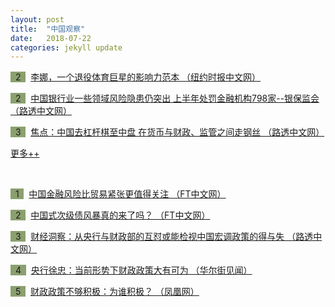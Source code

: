 ```yaml
---
layout: post
title:  "中国观察"
date:   2018-07-22
categories: jekyll update
---
```

<span style="background-color: #8ba06f">&nbsp;&nbsp;2&nbsp;&nbsp;</span>&nbsp; 
[李娜，一个退役体育巨星的影响力范本 （纽约时报中文网）](https://cn.nytimes.com/culture/20180713/li-na-china-inluence/?utm_source=top10-in-article&utm_medium=email&utm_campaign=web)

<span style="background-color: #8ba06f">&nbsp;&nbsp;2&nbsp;&nbsp;</span>&nbsp; 
[中国银行业一些领域风险隐患仍突出 上半年处罚金融机构798家--银保监会 （路透中文网）](https://cn.reuters.com/article/china-bank-risk-fine-0721-idCNKBS1KB036?il=0)

<span style="background-color: #8ba06f">&nbsp;&nbsp;3&nbsp;&nbsp;</span>&nbsp; 
[焦点：中国去杠杆棋至中盘 在货币与财政、监管之间走钢丝 （路透中文网）](https://cn.reuters.com/article/cdepth-china-fiscal-cen-leverage-policy-idCNKBS1KA0UZ)

[更多++](https://www.lujiazuifintech.com/jekyll/update/2018/07/22/%E4%B8%AD%E5%9B%BD%E8%A7%82%E5%AF%9F.html)

<!--more-->

<br>

<span style="background-color: #8ba06f">&nbsp;&nbsp;1&nbsp;&nbsp;</span>&nbsp; 
[中国金融风险比贸易紧张更值得关注 （FT中文网）](http://www.ftchinese.com/premium/001078547?exclusive)

<span style="background-color: #8ba06f">&nbsp;&nbsp;2&nbsp;&nbsp;</span>&nbsp; 
[中国式次级债风暴真的来了吗？ （FT中文网）](http://www.ftchinese.com/story/001078517)

<span style="background-color: #8ba06f">&nbsp;&nbsp;3&nbsp;&nbsp;</span>&nbsp; 
[财经洞察：从央行与财政部的互怼或能检视中国宏调政策的得与失 （路透中文网）](https://cn.reuters.com/article/china-mof-pboc-policy-0718-idCNKBS1K80BY)

<span style="background-color: #8ba06f">&nbsp;&nbsp;4&nbsp;&nbsp;</span>&nbsp; 
[央行徐忠：当前形势下财政政策大有可为 （华尔街见闻）](https://wallstreetcn.com/articles/3359944)

<span style="background-color: #8ba06f">&nbsp;&nbsp;5&nbsp;&nbsp;</span>&nbsp; 
[财政政策不够积极：为谁积极？ （凤凰网）](http://finance.ifeng.com/a/20180716/16387364_0.shtml)

<!--more-->
